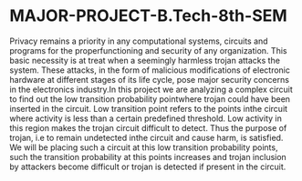 # MAJOR-PROJECT-B.Tech-8th-SEM


Privacy remains a priority in any computational systems, circuits and programs for the properfunctioning and security of any organization. This basic necessity is at treat when a seemingly harmless trojan attacks the system. These attacks, in the form of malicious modifications of electronic hardware at different stages of its life cycle, pose major security concerns in the electronics industry.In this project we are analyzing a complex circuit to find out the low transition probability pointwhere trojan could have been inserted  in the circuit. Low transition point refers to the points inthe circuit where activity is less than a certain predefined threshold. Low activity in this region makes the trojan circuit difficult to detect. Thus the purpose of trojan, i.e to remain undetected inthe circuit and cause harm, is satisfied. We will be placing such a circuit at this low transition probability points, such the transition probability at this points increases and trojan inclusion by attackers become difficult or trojan is detected if present in the circuit.
